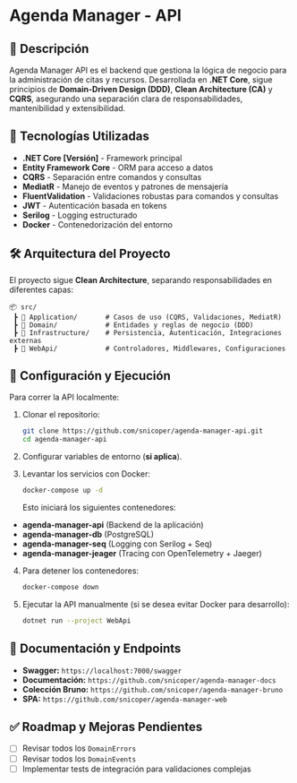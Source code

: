 # Agenda Manager - API

## 🌟 Descripción

Agenda Manager API es el backend que gestiona la lógica de negocio para la administración de citas y recursos. Desarrollada en **.NET Core**, sigue principios de **Domain-Driven Design (DDD)**, **Clean Architecture (CA)** y **CQRS**, asegurando una separación clara de responsabilidades, mantenibilidad y extensibilidad.

## 🔎 Tecnologías Utilizadas

- **.NET Core [Versión]** - Framework principal
- **Entity Framework Core** - ORM para acceso a datos
- **CQRS** - Separación entre comandos y consultas
- **MediatR** - Manejo de eventos y patrones de mensajería
- **FluentValidation** - Validaciones robustas para comandos y consultas
- **JWT** - Autenticación basada en tokens
- **Serilog** - Logging estructurado
- **Docker** - Contenedorización del entorno

## 🛠️ Arquitectura del Proyecto

El proyecto sigue **Clean Architecture**, separando responsabilidades en diferentes capas:

```
📦 src/
 ┣ 📂 Application/       # Casos de uso (CQRS, Validaciones, MediatR)
 ┣ 📂 Domain/            # Entidades y reglas de negocio (DDD)
 ┣ 📂 Infrastructure/    # Persistencia, Autenticación, Integraciones externas
 ┣ 📂 WebApi/            # Controladores, Middlewares, Configuraciones
```

## 🔧 Configuración y Ejecución

Para correr la API localmente:

1. Clonar el repositorio:
   ```bash
   git clone https://github.com/snicoper/agenda-manager-api.git
   cd agenda-manager-api
   ```

2. Configurar variables de entorno (**si aplica**).

3. Levantar los servicios con Docker:
   ```bash
   docker-compose up -d
   ```

   Esto iniciará los siguientes contenedores:

- **agenda-manager-api** (Backend de la aplicación)
- **agenda-manager-db** (PostgreSQL)
- **agenda-manager-seq** (Logging con Serilog + Seq)
- **agenda-manager-jeager** (Tracing con OpenTelemetry + Jaeger)

4. Para detener los contenedores:
   ```bash
   docker-compose down
   ```

5. Ejecutar la API manualmente (si se desea evitar Docker para desarrollo):
   ```bash
   dotnet run --project WebApi
   ```

## 💌 Documentación y Endpoints

- **Swagger:** `https://localhost:7000/swagger`
- **Documentación:** `https://github.com/snicoper/agenda-manager-docs`
- **Colección Bruno:** `https://github.com/snicoper/agenda-manager-bruno`
- **SPA:** `https://github.com/snicoper/agenda-manager-web`

## ✅ Roadmap y Mejoras Pendientes

- [ ] Revisar todos los `DomainErrors`
- [ ] Revisar todos los `DomainEvents`
- [ ] Implementar tests de integración para validaciones complejas
